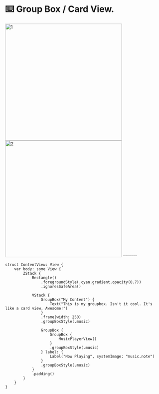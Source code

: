 ⌨️ Group Box / Card View.
=======

<img width="374" alt="1" src="https://github.com/user-attachments/assets/4e859429-3238-40b0-8abc-6c7b7ae8604a">
<img width="374" alt="2" src="https://github.com/user-attachments/assets/5e58bb5b-5e1a-4039-aac5-cbaa904d9f52">
-------

`````
struct ContentView: View {
    var body: some View {
        ZStack {
            Rectangle()
                .foregroundStyle(.cyan.gradient.opacity(0.7))
                .ignoresSafeArea()
            
            VStack {
                GroupBox("My Content") {
                    Text("This is my groupbox. Isn't it cool. It's like a card view. Awesome!")
                }
                .frame(width: 250)
                .groupBoxStyle(.music)
                
                GroupBox {
                    GroupBox {
                        MusicPlayerView()
                    }
                    .groupBoxStyle(.music)
                } label: {
                    Label("Now Playing", systemImage: "music.note")
                }
                .groupBoxStyle(.music)
            }
            .padding()
        }
    }
}
`````
